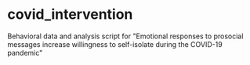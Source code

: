 # covid_intervention
Behavioral data and analysis script for "Emotional responses to prosocial messages increase willingness to self-isolate during the COVID-19 pandemic"
